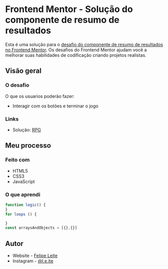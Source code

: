 # Frontend Mentor - Solução do componente de resumo de resultados

Esta é uma solução para o [desafio do componente de resumo de resultados no Frontend Mentor](https://www.frontendmentor.io/challenges/results-summary-component-CE_K6s0maV). Os desafios do Frontend Mentor ajudam você a melhorar suas habilidades de codificação criando projetos realistas.

## Visão geral

### O desafio

O que os usuarios poderão fazer:

- Interagir com os botões e terminar o jogo


### Links
- Solução: [RPG](https://7felipeleite.github.io/mini-projetos/mini-rpg/)

## Meu processo

### Feito com

- HTML5
- CSS3
- JavaScript


### O que aprendi

```js
function logic() {
}
for loops () {

}
const arraysAndObjects = [{},{}]
```

## Autor

- Website - [Felipe Leite](https://github.com/7FelipeLeite)
- Instagram - [@l.e.ite](https://www.instagram.com/l.e.ite)
